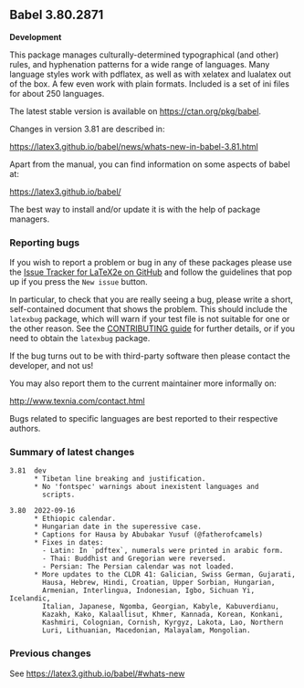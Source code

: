 ## Babel 3.80.2871

**Development**

This package manages culturally-determined typographical (and other)
rules, and hyphenation patterns for a wide range of languages. Many
language styles work with pdflatex, as well as with xelatex and
lualatex out of the box. A few even work with plain formats. Included
is a set of ini files for about 250 languages.

The latest stable version is available on <https://ctan.org/pkg/babel>.

Changes in version 3.81 are described in:

https://latex3.github.io/babel/news/whats-new-in-babel-3.81.html

Apart from the manual, you can find information on some aspects of babel at:

https://latex3.github.io/babel/

The best way to install and/or update it is with the help of package
managers.

### Reporting bugs

If you wish to report a problem or bug in any of these packages please
use the
[Issue Tracker for LaTeX2e on GitHub](https://github.com/latex3/babel/issues)
and follow the guidelines that pop up if you press the `New issue`
button.

In particular, to check that you are really seeing a bug, please write
a short, self-contained document that shows the problem. This should
include the `latexbug` package, which will warn if your test file is
not suitable for one or the other reason. See the
[CONTRIBUTING guide](https://github.com/latex3/latex2e/blob/master/CONTRIBUTING.md)
for further details, or if you need to obtain the `latexbug` package.

If the bug turns out to be with third-party software then please
contact the developer, and not us!

You may also report them to the current maintainer more informally on:

   http://www.texnia.com/contact.html

Bugs related to specific languages are best reported to their
respective authors.

### Summary of latest changes
```
3.81  dev
      * Tibetan line breaking and justification.
      * No 'fontspec' warnings about inexistent languages and
        scripts.

3.80  2022-09-16
      * Ethiopic calendar.
      * Hungarian date in the superessive case.
      * Captions for Hausa by Abubakar Yusuf (@fatherofcamels)
      * Fixes in dates:
        - Latin: In `pdftex`, numerals were printed in arabic form.
        - Thai: Buddhist and Gregorian were reversed.
        - Persian: The Persian calendar was not loaded.
      * More updates to the CLDR 41: Galician, Swiss German, Gujarati,
        Hausa, Hebrew, Hindi, Croatian, Upper Sorbian, Hungarian,
        Armenian, Interlingua, Indonesian, Igbo, Sichuan Yi, Icelandic,
        Italian, Japanese, Ngomba, Georgian, Kabyle, Kabuverdianu,
        Kazakh, Kako, Kalaallisut, Khmer, Kannada, Korean, Konkani,
        Kashmiri, Colognian, Cornish, Kyrgyz, Lakota, Lao, Northern
        Luri, Lithuanian, Macedonian, Malayalam, Mongolian.
```

### Previous changes

See https://latex3.github.io/babel/#whats-new
